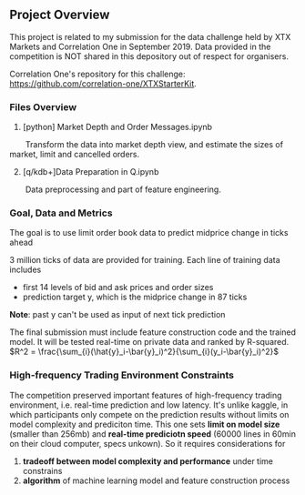 ## Project Overview

This project is related to my submission for the data challenge held by XTX Markets and Correlation One in September 2019. Data provided in the competition is NOT shared in this depository out of respect for organisers.

Correlation One's repository for this challenge: https://github.com/correlation-one/XTXStarterKit.

### Files Overview

1. [python] Market Depth and Order Messages.ipynb

&emsp;&emsp;Transform the data into market depth view, and estimate the sizes of market, limit and cancelled orders.

2. [q/kdb+]Data Preparation in Q.ipynb

&emsp;&emsp;Data preprocessing and part of feature engineering.


### Goal, Data and Metrics
The goal is to use limit order book data to predict midprice change in ticks ahead

3 million ticks of data are provided for training. Each line of training data includes
- first 14 levels of bid and ask prices and order sizes
- prediction target y, which is the midprice change in 87 ticks

**Note**: past y can't be used as input of next tick prediction

The final submission must include feature construction code and the trained model. It will be tested real-time on private data and ranked by R-squared. 
$R^2 = \frac{\sum_{i}(\hat{y}_i-\bar{y}_i)^2}{\sum_{i}(y_i-\bar{y}_i)^2}$

### High-frequency Trading Environment Constraints
The competition preserved important features of high-frequency trading environment, i.e. real-time prediction and low latency. It's unlike kaggle, in which participants only compete on the prediction results without limits on model complexity and prediciton time. This one sets **limit on model size** (smaller than 256mb) and **real-time prediciotn speed** (60000 lines in 60min on their cloud computer, specs unkown). So it requires considerations for
1. **tradeoff between model complexity and performance** under time constrains
2. **algorithm** of machine learning model and feature construction process

